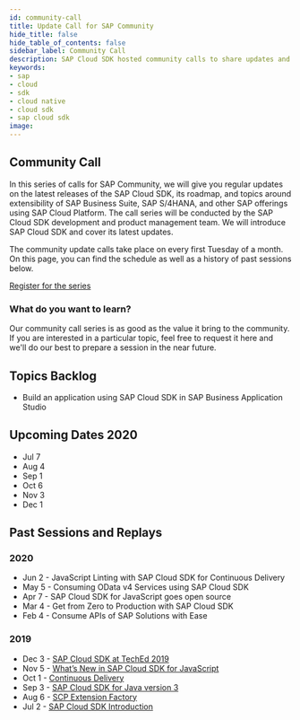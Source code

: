 ```yaml
---
id: community-call
title: Update Call for SAP Community
hide_title: false
hide_table_of_contents: false
sidebar_label: Community Call
description: SAP Cloud SDK hosted community calls to share updates and demonstrate best practices for developers.
keywords:
- sap
- cloud
- sdk
- cloud native
- cloud sdk
- sap cloud sdk
image:
---
```


## Community Call

In this series of calls for SAP Community, we will give you regular updates on the latest releases of the SAP Cloud SDK, its roadmap, and topics around extensibility of SAP Business Suite, SAP S/4HANA, and other SAP offerings using SAP Cloud Platform. The call series will be conducted by the SAP Cloud SDK development and product management team. We will introduce SAP Cloud SDK and cover its latest updates.

The community update calls take place on every first Tuesday of a month. On this page, you can find the schedule as well as a history of past sessions below.

[Register for the series](https://sap-se.zoom.us/webinar/register/WN_dBtYmF5IR7Gb8TMjHqEvhw)

### What do you want to learn?

Our community call series is as good as the value it bring to the community. If you are interested in a particular topic, feel free to request it here and we'll do our best to prepare a session in the near future.

## Topics Backlog

* Build an application using SAP Cloud SDK in SAP Business Application Studio

## Upcoming Dates 2020

* Jul 7
* Aug 4
* Sep 1
* Oct 6
* Nov 3
* Dec 1

## Past Sessions and Replays

### 2020

* Jun 2 - JavaScript Linting with SAP Cloud SDK for Continuous Delivery
* May 5 - Consuming OData v4 Services using SAP Cloud SDK
* Apr 7 - SAP Cloud SDK for JavaScript goes open source
* Mar 4 - Get from Zero to Production with SAP Cloud SDK
* Feb 4 - Consume APIs of SAP Solutions with Ease

### 2019

* Dec 3 - [SAP Cloud SDK at TechEd 2019](https://www.youtube.com/watch?v=TlNZy8-07ss&t=10s)
* Nov 5 - [What’s New in SAP Cloud SDK for JavaScript](https://www.youtube.com/watch?v=jv-bS9lK8zk)
* Oct 1 - [Continuous Delivery](https://www.youtube.com/watch?v=M2chjvlrsF8)
* Sep 3 - [SAP Cloud SDK for Java version 3](https://www.youtube.com/watch?v=l3P9-wqIhYA)
* Aug 6 - [SCP Extension Factory](https://www.youtube.com/watch?v=aTuNXF-Alp4)
* Jul 2 - [SAP Cloud SDK Introduction](https://www.youtube.com/watch?v=jNovhlGzg78)
